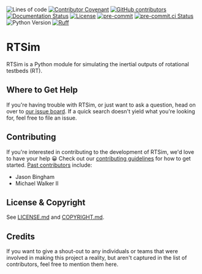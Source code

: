 ![Lines of code](https://sloc.xyz/github/sandialabs/RTSim/?category=code)
[![Contributor Covenant](https://img.shields.io/badge/Contributor%20Covenant-2.1-4baaaa.svg)](CODE_OF_CONDUCT.md)
[![GitHub contributors](https://img.shields.io/github/contributors/sandialabs/RTSim.svg)](https://github.com/sandialabs/RTSIM/graphs/contributors)
[![Documentation Status](https://readthedocs.org/projects/RTSim/badge/?version=latest)](https://RTSim.readthedocs.io/en/latest/?badge=latest)
[![License](https://img.shields.io/badge/license-BSD_3--Clause-blue)](LICENSE.md)
[![pre-commit](https://img.shields.io/badge/pre--commit-enabled-brightgreen?logo=pre-commit)](https://github.com/pre-commit/pre-commit)
[![pre-commit.ci Status](https://results.pre-commit.ci/badge/github/sandialabs/rtsim/master.svg)](https://results.pre-commit.ci/latest/github/sandialabs/rtsim/master)
![Python Version](https://img.shields.io/badge/Python-3.12-blue.svg)
[![Ruff](https://img.shields.io/endpoint?url=https://raw.githubusercontent.com/astral-sh/ruff/main/assets/badge/v2.json)](https://github.com/astral-sh/ruff)

# RTSim

RTSim is a Python module for simulating the inertial outputs of rotational testbeds (RT).

## Where to Get Help

If you're having trouble with RTSim, or just want to ask a question,
head on over to [our issue board][issues].  If a quick search doesn't yield
what you're looking for, feel free to file an issue.

[issues]: https://github.com/sandialabs/RTSim/issues

## Contributing

If you're interested in contributing to the development of RTSim,
we'd love to have your help :grinning:  Check out our
[contributing guidelines](CONTRIBUTING.md) for how to get started.
[Past contributors][contributors] include:
* Jason Bingham
* Michael Walker II

[contributors]: https://github.com/sandialabs/RTSim/graphs/contributors

## License & Copyright

See [LICENSE.md](LICENSE.md) and [COPYRIGHT.md](COPYRIGHT.md).

## Credits

If you want to give a shout-out to any individuals or teams that were involved
in making this project a reality, but aren't captured in the list of
contributors, feel free to mention them here.
